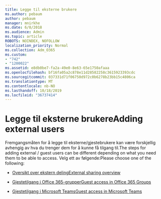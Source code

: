```yaml
---
title: Legge til eksterne brukere
ms.author: pebaum
author: pebaum
manager: mnirkhe
ms.date: 6/8/2018
ms.audience: Admin
ms.topic: article
ROBOTS: NOINDEX, NOFOLLOW
localization_priority: Normal
ms.collection: Adm_O365
ms.custom:
- "742"
- "1200022"
ms.assetid: e8db0be7-fa2a-49e0-8e63-65e1750afaaa
ms.openlocfilehash: bf16fa05a2c878e11d28582258c3615923393cdc
ms.sourcegitcommit: 037331d71f06750d972c0b6278b23bb15c4806ca
ms.translationtype: MT
ms.contentlocale: nb-NO
ms.lasthandoff: 10/18/2019
ms.locfileid: "36737414"
---
```

# <a name="adding-external-users"></a><span data-ttu-id="f49c9-102">Legge til eksterne brukere</span><span class="sxs-lookup"><span data-stu-id="f49c9-102">Adding external users</span></span>

<span data-ttu-id="f49c9-103">Fremgangsmåten for å legge til eksterne/gjestebrukere kan være forskjellig avhengig av hva du trenger dem for å kunne få tilgang til.</span><span class="sxs-lookup"><span data-stu-id="f49c9-103">The steps for adding external / guest users can be different depending on what you need them to be able to access.</span></span> <span data-ttu-id="f49c9-104">Velg ett av følgende:</span><span class="sxs-lookup"><span data-stu-id="f49c9-104">Please choose one of the following:</span></span>
  
- [<span data-ttu-id="f49c9-105">Oversikt over ekstern deling</span><span class="sxs-lookup"><span data-stu-id="f49c9-105">External sharing overview</span></span>](https://docs.microsoft.com/sharepoint/external-sharing-overview)

- [<span data-ttu-id="f49c9-106">Gjestetilgang i Office 365-grupper</span><span class="sxs-lookup"><span data-stu-id="f49c9-106">Guest access in Office 365 Groups</span></span>](https://support.office.com/en-gb/article/guest-access-in-office-365-groups-bfc7a840-868f-4fd6-a390-f347bf51aff6)

- [<span data-ttu-id="f49c9-107">Gjestetilgang i Microsoft Teams</span><span class="sxs-lookup"><span data-stu-id="f49c9-107">Guest access in Microsoft Teams</span></span>](https://docs.microsoft.com/microsoftteams/guest-access-checklist)
